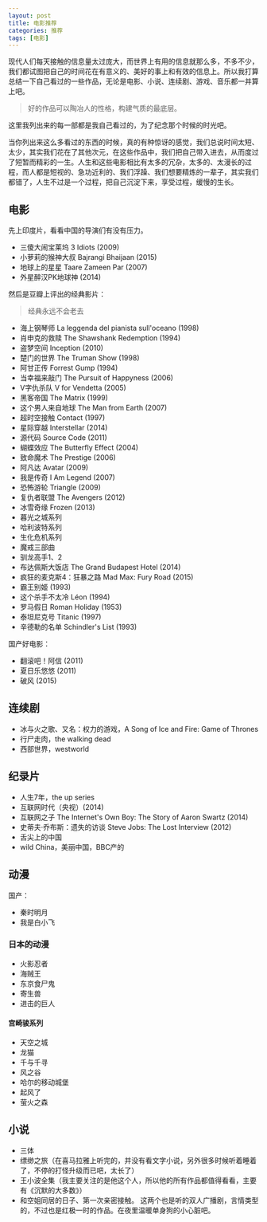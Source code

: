 ```yaml
---
layout: post
title: 电影推荐
categories: 推荐
tags: [电影]
---
```


现代人们每天接触的信息量太过庞大，而世界上有用的信息就那么多，不多不少，我们都试图把自己的时间花在有意义的、美好的事上和有效的信息上。所以我打算总结一下自己看过的一些作品，无论是电影、小说、连续剧、游戏、音乐都一并算上吧。

>好的作品可以陶冶人的性格，构建气质的最底层。

这里我列出来的每一部都是我自己看过的，为了纪念那个时候的时光吧。

当你列出来这么多看过的东西的时候，真的有种惊讶的感觉，我们总说时间太短、太少，其实我们花在了其他次元，在这些作品中，我们把自己带入进去，从而度过了短暂而精彩的一生。人生和这些电影相比有太多的冗杂，太多的、太漫长的过程，而人都是短视的、急功近利的、我们浮躁、我们想要精炼的一辈子，其实我们都错了，人生不过是一个过程，把自己沉淀下来，享受过程，缓慢的生长。


## 电影

先上印度片，看看中国的导演们有没有压力。

- 三傻大闹宝莱坞 3 Idiots (2009)
- 小萝莉的猴神大叔 Bajrangi Bhaijaan (2015)
- 地球上的星星 Taare Zameen Par (2007)
- 外星醉汉PK地球神 (2014)

然后是豆瓣上评出的经典影片：

>经典永远不会老去

- 海上钢琴师 La leggenda del pianista sull'oceano (1998)
- 肖申克的救赎 The Shawshank Redemption (1994)
- 盗梦空间 Inception (2010)
- 楚门的世界 The Truman Show (1998)
- 阿甘正传 Forrest Gump (1994)
- 当幸福来敲门 The Pursuit of Happyness (2006)
- V字仇杀队 V for Vendetta (2005)
- 黑客帝国 The Matrix (1999)
- 这个男人来自地球 The Man from Earth (2007)
- 超时空接触 Contact (1997)
- 星际穿越 Interstellar (2014)
- 源代码 Source Code (2011)
- 蝴蝶效应 The Butterfly Effect (2004)
- 致命魔术 The Prestige (2006)
- 阿凡达 Avatar (2009)
- 我是传奇 I Am Legend (2007)
- 恐怖游轮 Triangle (2009)
- 复仇者联盟 The Avengers (2012)
- 冰雪奇缘 Frozen (2013)
- 暮光之城系列
- 哈利波特系列
- 生化危机系列
- 魔戒三部曲
- 驯龙高手1、2
- 布达佩斯大饭店 The Grand Budapest Hotel (2014)
- 疯狂的麦克斯4：狂暴之路 Mad Max: Fury Road (2015)
- 霸王别姬 (1993)
- 这个杀手不太冷 Léon (1994)
- 罗马假日 Roman Holiday (1953)
- 泰坦尼克号 Titanic (1997)
- 辛德勒的名单 Schindler's List (1993)

国产好电影：

- 翻滚吧！阿信 (2011)
- 夏日乐悠悠 (2011)
- 破风 (2015)

## 连续剧

- 冰与火之歌、又名：权力的游戏，A Song of Ice and Fire: Game of Thrones
- 行尸走肉，the walking dead
- 西部世界，westworld

## 纪录片

- 人生7年，the up series
- 互联网时代（央视）(2014)
- 互联网之子 The Internet's Own Boy: The Story of Aaron Swartz (2014)
- 史蒂夫·乔布斯：遗失的访谈 Steve Jobs: The Lost Interview (2012)
- 舌尖上的中国
- wild China，美丽中国，BBC产的


## 动漫

国产：

- 秦时明月
- 我是白小飞

### 日本的动漫

- 火影忍者
- 海贼王
- 东京食尸鬼
- 寄生兽
- 进击的巨人

#### 宫崎骏系列

- 天空之城
- 龙猫
- 千与千寻
- 风之谷
- 哈尔的移动城堡
- 起风了
- 萤火之森

## 小说

- 三体
- 缥缈之旅（在喜马拉雅上听完的，并没有看文字小说，另外很多时候听着睡着了，不停的打怪升级而已吧，太长了）
- 王小波全集（我主要关注的是他这个人，所以他的所有作品都值得看看，主要有《沉默的大多数》）
- 和空姐同居的日子、第一次亲密接触。 这两个也是听的双人广播剧，言情类型的，不过也是红极一时的作品。在夜里温暖单身狗的小心脏吧。
